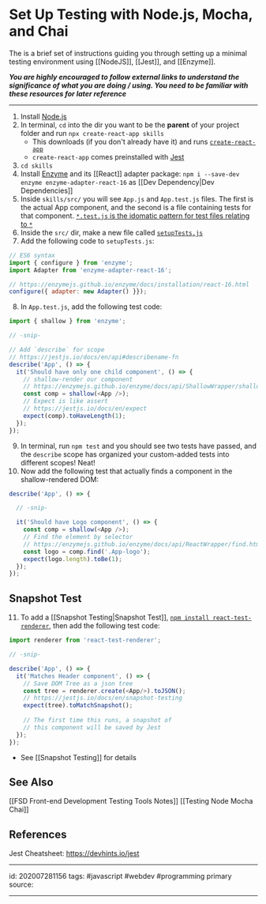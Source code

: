 # Set Up Testing with Node.js, Mocha, and Chai
The is a brief set of instructions guiding you through setting up a minimal testing environment using [[NodeJS]], [[Jest]], and [[Enzyme]].

***You are highly encouraged to follow external links to understand the significance of what you are doing / using. You need to be familiar with these resources for later reference***

---

1. Install [Node.js](https://nodejs.org/en/download/)
2. In terminal, `cd` into the dir you want to be the **parent** of your project folder and run `npx create-react-app skills`
    - This downloads (if you don't already have it) and runs [`create-react-app`](https://github.com/facebook/create-react-app)
    - `create-react-app` comes preinstalled with [Jest](https://jestjs.io/)
3. `cd skills`
4. Install [Enzyme](https://enzymejs.github.io/enzyme/) and its [[React]] adapter package: `npm i --save-dev enzyme enzyme-adapter-react-16` as [[Dev Dependency|Dev Dependencies]]
5. Inside `skills/src/` you will see `App.js` and `App.test.js` files. The first is the actual App component, and the second is a file containing tests for that component. [`*.test.js` is the idomatic pattern for test files relating to `*`](https://create-react-app.dev/docs/running-tests/)
6. Inside the `src/` dir, make a new file called [`setupTests.js`](https://create-react-app.dev/docs/running-tests/#initializing-test-environment)
7. Add the following code to `setupTests.js`: 
```js
// ES6 syntax
import { configure } from 'enzyme';
import Adapter from 'enzyme-adapter-react-16';

// https://enzymejs.github.io/enzyme/docs/installation/react-16.html
configure({ adapter: new Adapter() }});
```
8. In `App.test.js`, add the following test code:
```js
import { shallow } from 'enzyme';

// -snip-

// Add `describe` for scope
// https://jestjs.io/docs/en/api#describename-fn
describe('App', () => {
  it('Should have only one child component', () => {
    // shallow-render our component
    // https://enzymejs.github.io/enzyme/docs/api/ShallowWrapper/shallow.html
    const comp = shallow(<App />);
    // Expect is like assert
    // https://jestjs.io/docs/en/expect
    expect(comp).toHaveLength(1);
  });
});

```
9. In terminal, run `npm test` and you should see two tests have passed, and the `describe` scope has organized your custom-added tests into different scopes! Neat!
10. Now add the following test that actually finds a component in the shallow-rendered DOM:
```js
describe('App', () => {

  // -snip-

  it('Should have Logo component', () => {
    const comp = shallow(<App />);
    // Find the element by selector
    // https://enzymejs.github.io/enzyme/docs/api/ReactWrapper/find.html
    const logo = comp.find('.App-logo');
    expect(logo.length).toBe(1);
  });
});
```

## Snapshot Test
11. To add a [[Snapshot Testing|Snapshot Test]], [`npm install react-test-renderer`](https://reactjs.org/docs/test-renderer.html), then add the following test code:
```js
import renderer from 'react-test-renderer';

// -snip-

describe('App', () => {
  it('Matches Header component', () => {
  	// Save DOM Tree as a json tree
    const tree = renderer.create(<App/>).toJSON();
    // https://jestjs.io/docs/en/snapshot-testing
    expect(tree).toMatchSnapshot();
    
    // The first time this runs, a snapshot of
    // this component will be saved by Jest
  });
});

```
- See [[Snapshot Testing]] for details

## See Also
[[FSD Front-end Development Testing Tools Notes]]
[[Testing Node Mocha Chai]]

## References
Jest Cheatsheet: https://devhints.io/jest

---

id: 202007281156
tags: #javascript #webdev #programming
primary source:

---